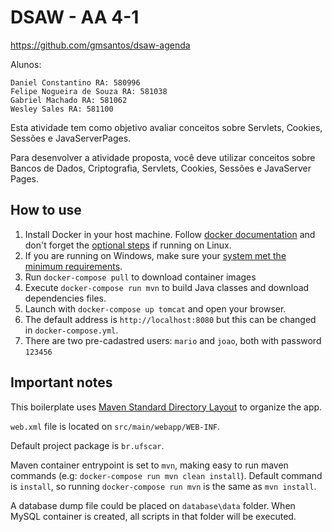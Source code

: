 # DSAW - AA 4-1

https://github.com/gmsantos/dsaw-agenda

Alunos:

    Daniel Constantino RA: 580996
    Felipe Nogueira de Souza RA: 581038
    Gabriel Machado RA: 581062
    Wesley Sales RA: 581100

Esta atividade tem como objetivo avaliar conceitos sobre Servlets, Cookies, Sessões e JavaServerPages.

Para desenvolver a atividade proposta, você deve utilizar conceitos sobre Bancos de Dados, Criptografia, Servlets, Cookies, Sessões e JavaServer Pages.

## How to use

1. Install Docker in your host machine. Follow [docker documentation](https://docs.docker.com/engine/installation/) and don't forget the [optional steps](https://docs.docker.com/engine/installation/linux/linux-postinstall/) if running on Linux.
1. If you are running on Windows, make sure your [system met the minimum requirements](https://docs.docker.com/docker-for-windows/install/#what-to-know-before-you-install).
1. Run `docker-compose pull` to download container images
1. Execute `docker-compose run mvn` to build Java classes and download dependencies files.
1. Launch with `docker-compose up tomcat` and open your browser.
1. The default address is `http://localhost:8080` but this can be changed in `docker-compose.yml`.
1. There are two pre-cadastred users: `mario` and `joao`, both with password `123456`

## Important notes

This boilerplate uses [Maven Standard Directory Layout](https://maven.apache.org/guides/introduction/introduction-to-the-standard-directory-layout.html) to organize the app.

`web.xml` file is located on `src/main/webapp/WEB-INF`.

Default project package is `br.ufscar`.

Maven container entrypoint is set to `mvn`, making easy to run maven commands (e.g: `docker-compose run mvn clean install`). Default command is `install`, so running `docker-compose run mvn` is the same as `mvn install`.

A database dump file could be placed on `database\data` folder. When MySQL container is created, all scripts in that folder will be executed.
